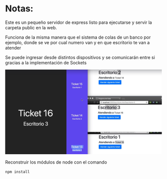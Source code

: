 # Notas:

Este es un pequeño servidor de express listo para ejecutarse y servir la carpeta public en la web.

Funciona de la misma manera que el sistema de colas de un banco por ejemplo, donde se ve por cual numero van y en que escritorio te van a atender

Se puede ingresar desde distintos dispositivos y se comunicarán entre si gracias a la implementación de Sockets

![alt text](https://github.com/Kungfucoding23/aplicacion-de-tickets/blob/main/Tickets.jpg)


Reconstruir los módulos de node con el comando

```
npm install
```